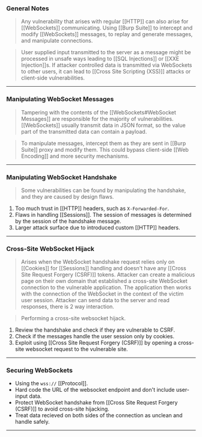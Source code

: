 ### General Notes

> Any vulnerability that arises with regular [[HTTP]] can also arise for [[WebSockets]] communicating.
> Using [[Burp Suite]] to intercept and modify [[WebSockets]] messages, to replay and generate messages, and manipulate connections.

> User supplied input transmitted to the server as a message might be processed in unsafe ways leading to [[SQL Injections]] or [[XXE Injection]]s.
> If attacker controlled data is transmitted via WebSockets to other users, it can lead to [[Cross Site Scripting (XSS)]] attacks or client-side vulnerabilities.

---
### Manipulating WebSocket Messages

> Tampering with the contents of the [[WebSockets#WebSocket Messages]] are responsible for the majority of vulnerabilities.
> [[WebSockets]] usually transmit data in JSON format, so the value part of the transmitted data can contain a payload.

> To manipulate messages, intercept them as they are sent in [[Burp Suite]] proxy and modify them.
> This could bypass client-side [[Web Encoding]] and more security mechanisms.

---
### Manipulating WebSocket Handshake

> Some vulnerabilities can be found by manipulating the handshake, and they are caused by design flaws.

1. Too much trust in [[HTTP]] headers, such as `X-Forwarded-For`.
2. Flaws in handling [[Sessions]]. The session of messages is determined by the session of the handshake message.
3. Larger attack surface due to introduced custom [[HTTP]] headers.

---
### Cross-Site WebSocket Hijack

> Arises when the WebSocket handshake request relies only on [[Cookies]] for [[Sessions]] handling and doesn't have any [[Cross Site Request Forgery (CSRF)]] tokens.
> Attacker can create a malicious page on their own domain that established a cross-site WebSocket connection to the vulnerable application.
> The application then works with the connection of the WebSocket in the context of the victim user session.
> Attacker can send data to the server and read responses, there is 2 way interaction.

> Performing a cross-site websocket hijack.
1. Review the handshake and check if they are vulnerable to CSRF.
2. Check if the messages handle the user session only by cookies.
3. Exploit using [[Cross Site Request Forgery (CSRF)]] by opening a cross-site websocket request to the vulnerable site.

---
### Securing WebSockets

* Using the `wss://` [[Protocol]].
* Hard code the URL of the websocket endpoint and don't include user-input data.
* Protect WebSocket handshake from [[Cross Site Request Forgery (CSRF)]] to avoid cross-site hijacking.
* Treat data recieved on both sides of the connection as unclean and handle safely.

---


